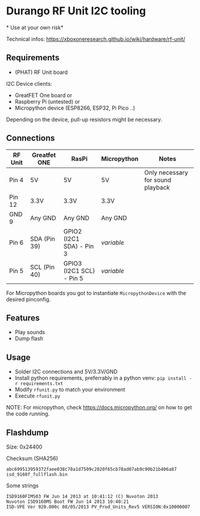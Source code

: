 # Durango RF Unit I2C tooling

<Warning>
* Use at your own risk*
</Warning>

Technical infos: <https://xboxoneresearch.github.io/wiki/hardware/rf-unit/>

## Requirements

- (PHAT) RF Unit board

I2C Device clients:
- GreatFET One board
or
- Raspberry Pi (untested)
or
- Micropython device (ESP8266, ESP32, Pi Pico ..)

Depending on the device, pull-up resistors might be necessary.

## Connections

| RF Unit | Greatfet ONE | RasPi                    | Micropython     | Notes                             |
| ------- | ------------ | ------------------------ |-----------------| ----------------------------------|
| Pin 4   | 5V           | 5V                       | 5V              | Only necessary for sound playback |
| Pin 12  | 3.3V         | 3.3V                     | 3.3V            |                                   |
| GND 9   | Any GND      | Any GND                  | Any GND         |                                   |
| Pin 6   | SDA (Pin 39) | GPIO2 (I2C1 SDA) - Pin 3 | *variable*      |                                   |
| Pin 5   | SCL (Pin 40) | GPIO3 (I2C1 SCL) - Pin 5 | *variable*      |                                   |


For Micropython boards you got to instantiate `MicropythonDevice` with the desired pinconfig.

## Features

- Play sounds
- Dump flash

## Usage

- Solder I2C connections and 5V/3.3V/GND
- Install python requirements, preferrably in a python venv: `pip install -r requirements.txt`
- Modify `rfunit.py` to match your environment
- Execute `rfunit.py`

NOTE: For micropython, check <https://docs.micropython.org/> on how to get the code running.

## Flashdump

Size: 0x24400

Checksum (SHA256)
```
abc699513959372faee038c78a1d7509c2020f65cb78ad07ab9c90b21b406a87  isd_9160f_fullflash.bin
```

Some strings
```
ISD9160FIMS03 FW Jun 14 2013 at 10:41:12 (C) Nuvoton 2013
Nuvoton ISD9160MS Boot FW Jun 14 2013 10:40:21 
ISD-VPE Ver 920.000c 08/05/2013 PV_Prod_Units_Rev5 VERSION:0x10000007
```
